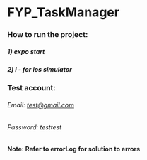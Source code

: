 # FYP_TaskManager

### How to run the project:

##### 1) expo start
##### 2) i - for ios simulator

### Test account:
###### Email: test@gmail.com
###### Password: testtest

#### Note: Refer to errorLog for solution to errors
